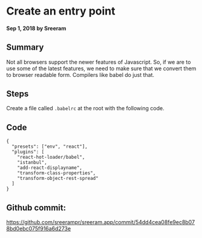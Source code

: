 # Create an entry point

#### Sep 1, 2018 by Sreeram

## Summary

Not all browsers support the newer features of Javascript. So, if we are to use some of the latest features, we need to make sure that we convert them to browser readable form. Compilers like babel do just that.

## Steps

Create a file called `.babelrc` at the root with the following code.

## Code

    {
      "presets": ["env", "react"],
      "plugins": [
        "react-hot-loader/babel",
        "istanbul",
        "add-react-displayname",
        "transform-class-properties",
        "transform-object-rest-spread"
      ]
    }

## Github commit:

https://github.com/sreerampr/sreeram.app/commit/54dd4cea08fe9ec8b078bd0ebc075f916a6d273e

